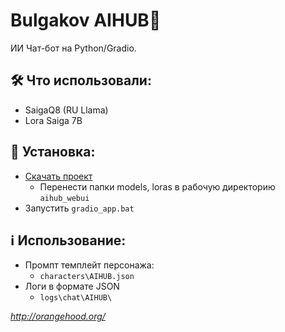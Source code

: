 # Bulgakov AIHUB🤖
ИИ Чат-бот на Python/Gradio.

## 🛠️ Что использовали:
- SaigaQ8 (RU Llama)
- Lora Saiga 7B

## 📝 Установка:
- [Скачать проект](https://pages.github.com/)
  - Перенести папки models, loras в рабочую директорию `aihub_webui`
- Запустить `gradio_app.bat`

## ℹ️ Использование:
- Промпт темплейт персонажа:
  - `characters\AIHUB.json`
- Логи в формате JSON
  - `logs\chat\AIHUB\`

*http://orangehood.org/*
